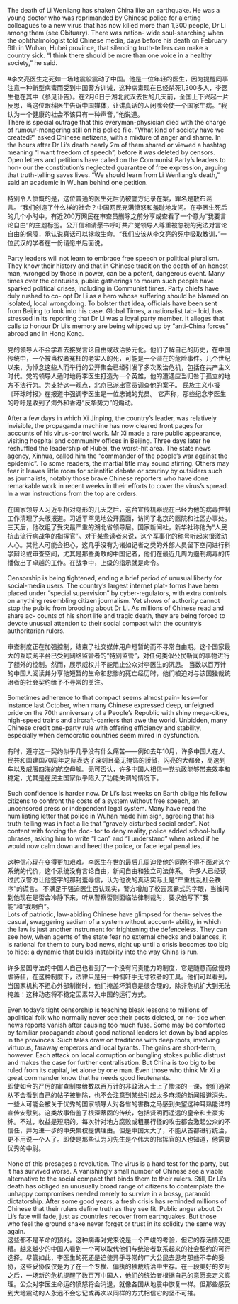 The death of Li Wenliang has shaken China like an earthquake. He was a young doctor who was reprimanded by Chinese police for alerting colleagues to a new virus that has now killed more than 1,300 people, Dr Li among them (see Obituary). There was nation- wide soul-searching when the ophthalmologist told Chinese media, days before his death on February 6th in Wuhan, Hubei province, that silencing truth-tellers can make a country sick. “I think there should be more than one voice in a healthy society,” he said. </br>	
#李文亮医生之死如一场地震般震动了中国。他是一位年轻的医生，因为提醒同事注意一种新型病毒而受到中国警方训诫，这种病毒现在已经杀死1,300多人，李医生也在其中（参见讣告）。在2月6日于湖北武汉去世的几天前，全国上下兴起一片反思，当这位眼科医生告诉中国媒体，让讲真话的人闭嘴会使一个国家生病。“我认为一个健康的社会不该只有一种声音，”他说道。</br>	
There is special outrage that this everyman-physician died with the charge of rumour-mongering still on his police file. “What kind of society have we created?” asked Chinese netizens, with a mixture of anger and shame. In the hours after Dr Li’s death nearly 2m of them shared or viewed a hashtag meaning “I want freedom of speech”, before it was deleted by censors. Open letters and petitions have called on the Communist Party’s leaders to hon- our the constitution’s neglected guarantee of free expression, arguing that truth-telling saves lives. “We should learn from Li Wenliang’s death,” said an academic in Wuhan behind one petition.</br>	
特别令人愤慨的是，这位普通的医生死后仍被警方记录在案，罪名是散布谣言。“我们创造了什么样的社会？中国网民充满愤怒和羞耻地发问。在李医生死后的几个小时中，有近200万网民在审查员删除之前分享或查看了一个意为“我要言论自由”的主题标签。公开信和请愿书呼吁共产党领导人尊重被忽视的宪法对言论自由的保障，承认说真话可以拯救生命。“我们应该从李文亮的死中吸取教训，”一位武汉的学者在一份请愿书后面说。</br>	
Party leaders will not learn to embrace free speech or political pluralism. They know their history and that in Chinese tradition the death of an honest man, wronged by those in power, can be a potent, dangerous event. Many times over the centuries, public gatherings to mourn such people have sparked political crises, including in Communist times. Party chiefs have duly rushed to co- opt Dr Li as a hero whose suffering should be blamed on isolated, local wrongdoing. To bolster that idea, officials have been sent from Beijing to look into his case. Global Times, a nationalist tab- loid, has stressed in its reporting that Dr Li was a loyal party member. It alleges that calls to honour Dr Li’s memory are being whipped up by “anti-China forces” abroad and in Hong Kong. </br>	
党的领导人不会学着去接受言论自由或政治多元化。他们了解自己的历史，在中国传统中，一个被当权者冤枉的老实人的死，可能是一个潜在的危险事件。几个世纪以来，为悼念这些人而举行的公开集会已经引发了多次政治危机，包括在共产主义时代。党的领导人适时地将李医生打造为一个英雄，他的遭遇应当归咎于孤立的地方不法行为。为支持这一观点，北京已派出官员调查他的案子。 民族主义小报《环球时报》在报道中强调李医生是一位忠诚的党员。 它声称，那些纪念李医生的呼吁是收到了海外和香港“反华势力”的煽动。</br>	
After a few days in which Xi Jinping, the country’s leader, was relatively invisible, the propaganda machine has now cleared front pages for accounts of his virus-control work. Mr Xi made a rare public appearance, visiting hospital and community offices in Beijing. Three days later he reshuffled the leadership of Hubei, the worst-hit area. The state news agency, Xinhua, called him the “commander of the people’s war against the epidemic”. To some readers, the martial title may sound stirring. Others may fear it leaves little room for scientific debate or scrutiny by outsiders such as journalists, notably those brave Chinese reporters who have done remarkable work in recent weeks in their efforts to cover the virus’s spread. In a war instructions from the top are orders. </br>	
在国家领导人习近平相对隐形的几天之后，这台宣传机器现在已经为他的病毒控制工作清理了头版报道。习近平罕见地公开露面，访问了北京的医院和社区办事处。三天后，他改组了受灾最严重的湖北省领导层。国家新闻社，新华社称他为“人民抗击流行病战争的指挥官”。对于某些读者来说，这个军事化的称号听起来很激动人心。其他人可能会担心，这几乎没有为诸如记者之类的外部人员留下空间进行科学辩论或审查空间，尤其是那些勇敢的中国记者，他们在最近几周为遏制病毒的传播做出了卓越的工作。在战争中，上级的指示就是命令。</br>	
Censorship is being tightened, ending a brief period of unusual liberty for social-media users. The country’s largest internet plat- forms have been placed under “special supervision” by cyber-regulators, with extra controls on anything resembling citizen journalism. Yet shows of authority cannot stop the public from brooding about Dr Li. As millions of Chinese read and share ac- counts of his short life and tragic death, they are being forced to devote unusual attention to their social compact with the country’s authoritarian rulers. </br>	
审查制度正在加强控制，结束了社交媒体用户短暂的而不寻常自由期。这个国家最大的互联网平台已受到网络监管者的“特别监管”，对任何类似公民新闻的事物进行了额外的控制。然而，展示威权并不能阻止公众对李医生的沉思。 当数以百万计的中国人阅读并分享他短暂的生命和悲惨的死亡经历时，他们被迫对与该国独裁统治者的社会契约给予不寻常的关注。</br>	
Sometimes adherence to that compact seems almost pain- less—for instance last October, when many Chinese expressed deep, unfeigned pride on the 70th anniversary of a People’s Republic with shiny mega-cities, high-speed trains and aircraft-carriers that awe the world. Unbidden, many Chinese credit one-party rule with offering efficiency and stability, especially when democratic countries seem mired in dysfunction. </br>	
有时，遵守这一契约似乎几乎没有什么痛苦——例如去年10月，许多中国人在人民共和国建国70周年之际表达了深刻且毫无掩饰的骄傲，闪亮的大都会，高速列车以及威服四海的航空母舰。无可否认，许多中国人相信一党执政能够带来效率和稳定，尤其是在民主国家似乎陷入了功能失调的情况下。</br>	
Such confidence is harder now. Dr Li’s last weeks on Earth oblige his fellow citizens to confront the costs of a system without free speech, an uncensored press or independent legal system. Many have read the humiliating letter that police in Wuhan made him sign, agreeing that his truth-telling was in fact a lie that “gravely disturbed social order”. Not content with forcing the doc- tor to deny reality, police added school-bully phrases, asking him to write “I can” and “I understand” when asked if he would now calm down and heed the police, or face legal penalties. </br>	
这种信心现在变得更加艰难。李医生在世的最后几周迫使他的同胞不得不面对这个系统的代价，这个系统没有言论自由，新闻自由和独立司法体系。 许多人已经读过武汉警方让他签字的那封羞辱信，认为他说的真话实际上是“严重扰乱社会秩序”的谎言。 不满足于强迫医生否认现实，警方增加了校园恶霸式的字眼，当被问到他现在是否会冷静下来，听从警察否则面临法律制裁时，要求他写下”我能”和”我明白”。</br>	
Lots of patriotic, law-abiding Chinese have glimpsed for them- selves the casual, swaggering sadism of a system without account- ability, in which the law is just another instrument for frightening the defenceless. They can see how, when agents of the state fear no external checks and balances, it is rational for them to bury bad news, right up until a crisis becomes too big to hide: a dynamic that builds instability into the way China is run. </br>	
许多爱国守法的中国人自己也看到了一个没有问责能力的制度，它是随意而傲慢的虐待狂，在这种制度下，法律只是另一种恫吓手无寸铁者的工具。他们可以看到，当国家机构不担心外部制衡时，他们掩盖坏消息是很合理的，除非危机扩大到无法掩盖：这种动态将不稳定因素带入中国的运行方式。</br>	
Even today’s tight censorship is teaching bleak lessons to millions of apolitical folk who normally never see their posts deleted, or no- tice when news reports vanish after causing too much fuss. Some may be comforted by familiar propaganda about good national leaders let down by bad apples in the provinces. Such tales draw on traditions with deep roots, involving virtuous, faraway emperors and local tyrants. The gains are short-term, however. Each attack on local corruption or bungling stokes public distrust and makes the case for further centralisation. But China is too big to be ruled from its capital, let alone by one man. Even those who think Mr Xi a great commander know that he needs good lieutenants. </br>	
即使如今的严厉的审查制度给数以百万计的非政治人士上了惨淡的一课，他们通常从不会看到自己的帖子被删除，也不会注意到某些引起太多麻烦的新闻报道消失。一些人可能会被关于优秀的国家领导人对各省的害群之马感到失望这种耳熟能详的宣传安慰到。这类故事借鉴了根深蒂固的传统，包括贤明而遥远的皇帝和土豪劣绅。不过，收益是短期的。每次针对地方腐败或粗暴行径的攻击都会激起公众的不信任，并为进一步的中央集权提供理由。但是中国太大了，不能从首都进行统治，更不用说一个人了。即使是那些认为习先生是个伟大的指挥官的人也知道，他需要优秀的中尉。</br>	
None of this presages a revolution. The virus is a hard test for the party, but it has survived worse. A vanishingly small number of Chinese see a viable alternative to the social compact that binds them to their rulers. Still, Dr Li’s death has obliged an unusually broad range of citizens to contemplate the unhappy compromises needed merely to survive in a bossy, paranoid dictatorship. After some good years, a fresh crisis has reminded millions of Chinese that their rulers define truth as they see fit. Public anger about Dr Li’s fate will fade, just as countries recover from earthquakes. But those who feel the ground shake never forget or trust in its solidity the same way again. </br>	
这些都不是革命的预兆。这种病毒对党来说是一个严峻的考验，但它的存活情况更糟。越来越少的中国人看到一个可以取代他们与统治者联系起来的社会契约的可行选择。尽管如此，李医生的死还是迫使异乎寻常的广大公民去思考那些不幸的妥协，这些妥协仅仅是为了在一个专横、偏执的独裁统治中生存。在一段美好的岁月之后，一场新的危机提醒了数百万中国人，他们的统治者根据自己的意愿来定义真理。公众对李医生命运的愤怒将会消退，就像各国从地震中恢复一样。但那些感受到大地震动的人永远不会忘记或再次以同样的方式相信它的坚不可摧。</br>	
